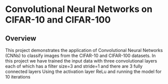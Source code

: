 # Convolutional Neural Networks on CIFAR-10 and CIFAR-100
## Overview
This project demonstrates the application of Convolutional Neural Networks (CNNs) to classify images from the CIFAR-10 and CIFAR-100 datasets.
In this project we have trained the input data with three convolutional layers each of which has a filter size=3 and stride=1 and there are 3 fully connected layers
Using the activation layer ReLu and running the model for 10 iterations
